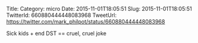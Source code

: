 Title: 
Category: micro
Date: 2015-11-01T18:05:51
Slug: 2015-11-01T18:05:51
TwitterId: 660880444448083968
TweetUrl: https://twitter.com/mark_philpot/status/660880444448083968

Sick kids + end DST == cruel, cruel joke